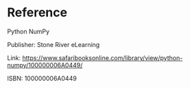 # Reference
Python NumPy

Publisher: Stone River eLearning

Link: https://www.safaribooksonline.com/library/view/python-numpy/100000006A0449/

ISBN: 100000006A0449
